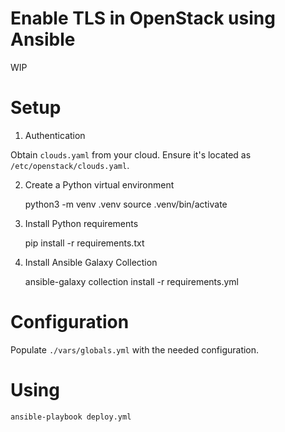 # Enable TLS in OpenStack using Ansible

WIP

# Setup

1. Authentication

Obtain `clouds.yaml` from your cloud. Ensure it's located as `/etc/openstack/clouds.yaml`.

2. Create a Python virtual environment

    python3 -m venv .venv
    source .venv/bin/activate

3. Install Python requirements

    pip install -r requirements.txt

4. Install Ansible Galaxy Collection

    ansible-galaxy collection install -r requirements.yml

# Configuration

Populate `./vars/globals.yml` with the needed configuration.

# Using

    ansible-playbook deploy.yml
